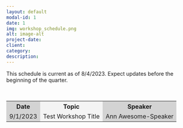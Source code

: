 ```yaml
---
layout: default
modal-id: 1
date: 1
img: workshop_schedule.png
alt: image-alt
project-date: 
client: 
category: 
description: 
---
```


<p>This schedule is current as of 8/4/2023. Expect updates before the beginning of the quarter.</p>

<br>

<table id="schedule" class="center">
	<colgroup>
		<col style="background-color:lightgray">
		<col style="background-color:#F4F4F4">
		<col style="background-color:lightgray">
	</colgroup>
	<tr>
		<th>Date</th>
		<th>Topic</th>
		<th>Speaker</th>
	</tr>
	<tr>
		<td>9/1/2023</td>
		<td>Test Workshop Title</td>
		<td>Ann Awesome-Speaker</td>
	</tr>
</table>

